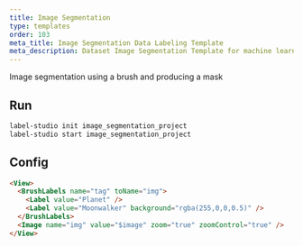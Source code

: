 ```yaml
---
title: Image Segmentation
type: templates
order: 103
meta_title: Image Segmentation Data Labeling Template
meta_description: Dataset Image Segmentation Template for machine learning and data science data labeling projects.
---
```


Image segmentation using a brush and producing a mask

## Run

```bash
label-studio init image_segmentation_project
label-studio start image_segmentation_project
```

## Config 

```html
<View>
  <BrushLabels name="tag" toName="img">
    <Label value="Planet" />
    <Label value="Moonwalker" background="rgba(255,0,0,0.5)" />
  </BrushLabels>
  <Image name="img" value="$image" zoom="true" zoomControl="true" />
</View>
```
